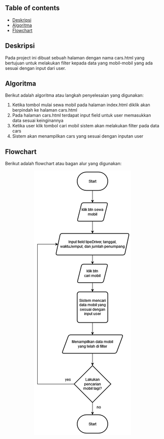 ## Table of contents

- [Deskripsi](#deskripsi)
- [Algoritma](#algoritma)
- [Flowchart](#flowchart)

## Deskripsi

Pada project ini dibuat sebuah halaman dengan nama cars.html yang bertujuan untuk melakukan filter kepada data yang mobil-mobil yang ada sesuai dengan input dari user.

## Algoritma

Berikut adalah algoritma atau langkah penyelesaian yang digunakan:

1. Ketika tombol mulai sewa mobil pada halaman index.html diklik akan berpindah ke halaman cars.html
2. Pada halaman cars.html terdapat input field untuk user memasukkan data sesuai keinginannya
3. Ketika user klik tombol cari mobil sistem akan melakukan filter pada data cars 
4. Sistem akan menampilkan cars yang sesuai dengan inputan user 

## Flowchart

Berikut adalah flowchart atau bagan alur yang digunakan:

<p align="center">
  <img src="./public/images/flowchart.png">
</p>
